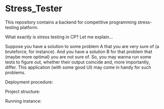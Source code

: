 # Stress_Tester

This repository contains a backend for competitive programming 
stress-testing platform. 

What exactly is stress testing in CP? Let me explain...

Suppose you have a solution to some problem A that you are very sure of (a bruteforce, for instance). And you have a solution B for that problem that (maybe more optimal) you are not sure of. So, you 
may wanna run some tests to figure out, whether their output coincide and, more importantly,
differ. This application (with some good UI) may come in handy for such problems.


Deployment procedure:


Project structure:



Running instance:


